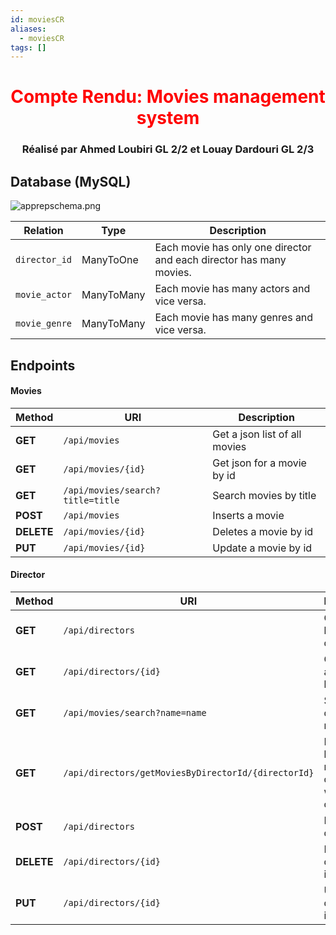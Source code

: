 ```yaml
---
id: moviesCR
aliases:
  - moviesCR
tags: []
---
```


<h1 align="center" style="color: red"> Compte Rendu: Movies management system </h1>

<h3 align=center>Réalisé par Ahmed Loubiri GL 2/2 et Louay Dardouri GL 2/3</h2>


## Database (MySQL)

![apprepschema.png](assets/imgs/apprepschema.png)

| Relation | Type | Description |
| ------------- | -------------- | -------------- |
| `director_id` | ManyToOne | Each movie has only one director and each director has many movies. |
| `movie_actor` | ManyToMany | Each movie has many actors and vice versa. |
| `movie_genre` | ManyToMany | Each movie has many genres and vice versa. |


## Endpoints

#### Movies
| Method | URI | Description |
| ---- | ------------- | -------------- |
| **GET**    | `/api/movies` | Get a json list of all movies |
| **GET**    | `/api/movies/{id}` | Get json for a movie by id |
| **GET**    | `/api/movies/search?title=title` | Search movies by title |
| **POST**   | `/api/movies` | Inserts a movie |
| **DELETE** | `/api/movies/{id}` | Deletes a movie by id |
| **PUT**    | `/api/movies/{id}` | Update a movie by id |

#### Director
| Method | URI | Description |
| ---- | ------------- | -------------- |
| **GET**    | `/api/directors` | Get a json list of all directors |
| **GET**    | `/api/directors/{id}` | Get json for a director by id |
| **GET**    | `/api/movies/search?name=name` | Search directors by name |
| **GET**    | `/api/directors/getMoviesByDirectorId/{directorId}` | Returns a list of movies for director with directorId |
| **POST**   | `/api/directors` | Inserts a director |
| **DELETE** | `/api/directors/{id}` | Deletes a director by id |
| **PUT**    | `/api/directors/{id}` | Update a director by id |
